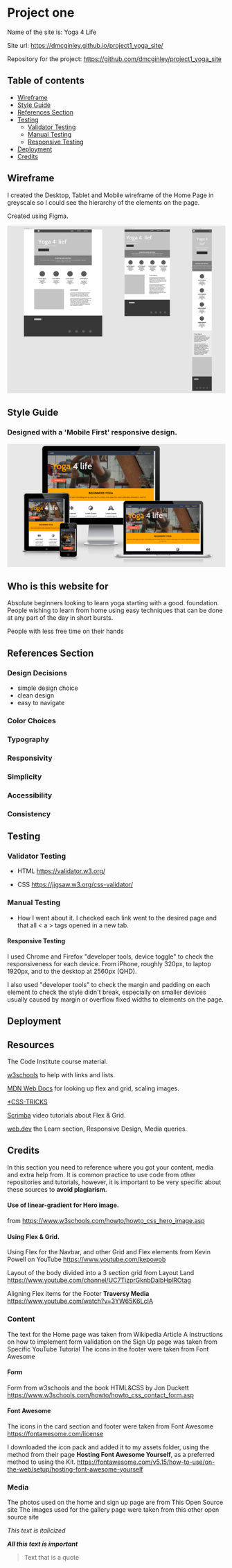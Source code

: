 # Project one
Name of the site is: Yoga 4 Life

Site url: <https://dmcginley.github.io/project1_yoga_site/>

Repository for the project: <https://github.com/dmcginley/project1_yoga_site>

## Table of contents

  - [Wireframe](#wireframe)
  - [Style Guide](#style-guide)
  - [References Section](#references-section)
  - [Testing](#testing)
	- [Validator Testing](#Validator-Testing)
	- [Manual Testing](#Manual-Testing)
	- [Responsive Testing](#Responsive-Testing)
- [Deployment](#deployment)
- [Credits](#credits)


## Wireframe
I created the Desktop, Tablet and Mobile wireframe of the Home Page in greyscale so I could see the hierarchy of the elements on the page. 

Created using Figma.

![Wireframe created in Figma](assets/markdown_images/wireframe.png "Wireframe")

## Style Guide

### Designed with a 'Mobile First' responsive design.
![Mockup image for the website ](assets/markdown_images/mockup.png "Mockup")


## Who is this website for
Absolute beginners looking to learn yoga starting with a good. foundation. People wishing to learn from home using easy techniques that can be done at any part of the day in short bursts.

People with less free time on their hands

## References Section

### Design Decisions
- simple design choice
- clean design
- easy to navigate


### Color Choices

### Typography

### Responsivity

### Simplicity
### Accessibility
### Consistency

## Testing
### Validator Testing
- HTML
<https://validator.w3.org/>

- CSS
<https://jigsaw.w3.org/css-validator/>

### Manual Testing
- How I went about it.
I checked each link went to the desired page and that all < a > tags opened in a new tab.

#### Responsive Testing
I used Chrome and Firefox "developer tools, device toggle" to check the responsiveness for each device. From iPhone, roughly 320px, to laptop 1920px, and to the desktop at 2560px (QHD).

I also used "developer tools" to check the margin and padding on each element to check the style didn't break, especially on smaller devices usually caused by margin or overflow fixed widths to elements on the page.


## Deployment
## Resources
The Code Institute course material.

[w3schools](https://www.w3schools.com/) to help with links and lists.

[MDN Web Docs](https://developer.mozilla.org/en-US/) for looking up flex and grid, scaling images.

[*CSS-TRICKS](https://css-tricks.com/)

[Scrimba](https://scrimba.com/) video tutorials about Flex & Grid.

[web.dev](https://web.dev/learn/) the Learn section, Responsive Design, Media queries.




## Credits
In this section you need to reference where you got your content, media and extra help from. It is common practice to use code from other repositories and tutorials, however, it is important to be very specific about these sources to **avoid plagiarism**.

#### Use of linear-gradient for Hero image.

from <https://www.w3schools.com/howto/howto_css_hero_image.asp>

#### Using Flex & Grid.

Using Flex for the Navbar, and other Grid and Flex elements from Kevin Powell on YouTube <https://www.youtube.com/kepowob>

Layout of the body divided into a 3 section grid
from Layout Land <https://www.youtube.com/channel/UC7TizprGknbDalbHplROtag>


Aligning Flex items for the Footer **Traversy Media**
<https://www.youtube.com/watch?v=3YW65K6LcIA>


### Content
The text for the Home page was taken from Wikipedia Article A
Instructions on how to implement form validation on the Sign Up page was taken from Specific YouTube Tutorial
The icons in the footer were taken from Font Awesome
#### Form
Form from w3schools and the book HTML&CSS by Jon Duckett
<https://www.w3schools.com/howto/howto_css_contact_form.asp>

#### Font Awesome
The icons in the card section and footer were taken from Font Awesome <https://fontawesome.com/license>

I downloaded the icon pack and added it to my assets folder, using the method from their page **Hosting Font Awesome Yourself**, as a preferred method to using the Kit.
<https://fontawesome.com/v5.15/how-to-use/on-the-web/setup/hosting-font-awesome-yourself>



### Media
The photos used on the home and sign up page are from This Open Source site
The images used for the gallery page were taken from this other open source site



*This text is italicized*

***All this text is important***

> Text that is a quote


